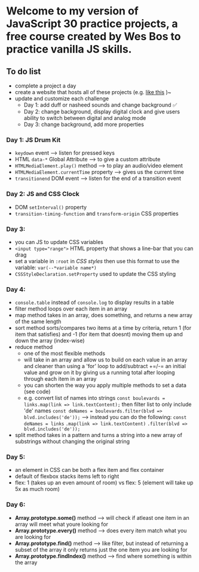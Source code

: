 # Welcome to my version of JavaScript 30 practice projects, a free course created by Wes Bos to practice vanilla JS skills.

## To do list
- complete a project a day
- create a website that hosts all of these projects (e.g. [like this](https://kellychi22.github.io/JavaScript30/) )~
- update and customize each challenge
  - Day 1: add duff or nasheed sounds and change background ✅
  - Day 2: change background, display digital clock and give users ability to switch between digital and analog mode
  - Day 3: change background, add more properties

### Day 1: JS Drum Kit
- `keydown` event --> listen for pressed keys
- HTML `data-*` Global Attribute --> to give a custom attribute
- `HTMLMediaElement.play()` method --> to play an audio/video element
- `HTMLMediaElement.currentTime` property --> gives us the current time
- `transitionend` DOM event --> listen for the end of a transition event

### Day 2: JS and CSS Clock
- DOM `setInterval()` property
- `transition-timing-function` and `transform-origin` CSS properties

### Day 3: 
- you can JS to update CSS variables
- `<input type="range">` HTML property that shows a line-bar that you can drag
- set a variable in `:root` in *CSS styles* then use this format to use the variable: `var(--*variable name*)`
- `CSSStyleDeclaration.setProperty` used to update the CSS styling


### Day 4:
- `console.table` instead of `console.log` to display results in a table
- filter method loops over each item in an array 
- map method takes in an array, does something, and returns a new array of the same length
- sort method sorts/compares two items at a time by criteria, return 1 (for item that satisfies) and -1 (for item that doesnt) moving them up and down the array (index-wise)
- reduce method 
  - one of the most flexible methods
  - will take in an array and allow us to build on each value in an array and cleaner than using a 'for' loop to add/subtract +=/-= an initial value and grow on it by giving us a running total after looping through each item in an array
  - you can shorten the way you apply multiple methods to set a data (see code)
  - e.g. convert list of names into strings `const boulevards = links.map(link => link.textContent);` then filter list to only include 'de' names `const deNames = boulevards.filter(blvd => blvd.includes('de'));` --> instead you can do the following: 
    `const deNames = links`
                      `.map(link => link.textContent)`
                      `.filter(blvd => blvd.includes('de'));`
- split method takes in a pattern and turns a string into a new array of substrings without changing the original string

### Day 5:
- an element in CSS can be both a flex item and flex container
- default of flexbox stacks items left to right
- flex: 1 (takes up an even amount of room) vs flex: 5 (element will take up 5x as much room)

### Day 6:
- **Array.prototype.some()** method --> will check if atleast one item in an array will meet what youre looking for
- **Array.prototype.every()** method --> does every item match what you are looking for
- **Array.prototype.find()** method --> like filter, but instead of returning a subset of the array it only returns just the one item you are looking for
- **Array.prototype.findIndex()** method --> find where something is within the array